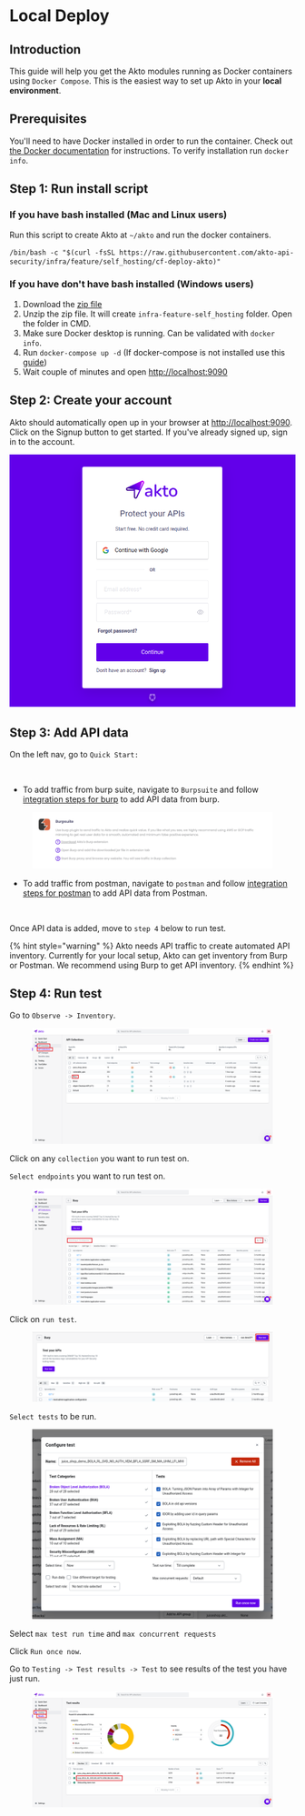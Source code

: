 # Local Deploy

## **Introduction**

This guide will help you get the Akto modules running as Docker containers using `Docker Compose`. This is the easiest way to set up Akto in your **local environment**.

## Prerequisites

You'll need to have Docker installed in order to run the container. Check out [the Docker documentation](https://docs.docker.com/install/) for instructions. To verify installation run `docker info`.

## Step 1: Run install script

### If you have bash installed (Mac and Linux users)
Run this script to create Akto at `~/akto` and run the docker containers.

```
/bin/bash -c "$(curl -fsSL https://raw.githubusercontent.com/akto-api-security/infra/feature/self_hosting/cf-deploy-akto)"
```

### If you have don't have bash installed (Windows users)
1. Download the [zip file](https://github.com/akto-api-security/infra/archive/refs/heads/feature/self_hosting.zip)
2. Unzip the zip file. It will create `infra-feature-self_hosting` folder. Open the folder in CMD.
3. Make sure Docker desktop is running. Can be validated with `docker info`. 
4. Run `docker-compose up -d` (If docker-compose is not installed use this [guide](https://docs.docker.com/compose/install/))
5. Wait couple of minutes and open [http://localhost:9090](http://localhost:9090)

## Step 2: Create your account

Akto should automatically open up in your browser at [http://localhost:9090](http://localhost:9090). Click on the Signup button to get started. If you've already signed up, sign in to the account.

![](<../../.gitbook/assets/Screen Shot 2023-01-10 at 3.48.28 PM.png>)

## Step 3: Add API data

On the left nav, go to `Quick Start:`

<figure><img src="../../.gitbook/assets/Frame 11 (1).png" alt=""><figcaption></figcaption></figure>

* To add traffic from burp suite, navigate to `Burpsuite` and follow[ integration steps for burp](../../add-api-data/integrations/burp-suite.md) to add API data from burp.

<figure><img src="../../.gitbook/assets/Screenshot 2023-01-26 at 3.32.50 PM.png" alt=""><figcaption></figcaption></figure>

* To add traffic from postman, navigate to `postman` and follow [integration steps for postman](../../add-api-data/integrations/postman.md) to add API data from Postman.

<figure><img src="../../.gitbook/assets/Screen Shot 2023-01-10 at 5.12.55 PM.png" alt=""><figcaption></figcaption></figure>

Once API data is added, move to `step 4` below to run test.

{% hint style="warning" %}
Akto needs API traffic to create automated API inventory. Currently for your local setup, Akto can get inventory from Burp or Postman. We recommend using Burp to get API inventory.
{% endhint %}

## Step 4: Run test

Go to `Observe -> Inventory`.

<figure><img src="../../.gitbook/assets/Frame 20 (2).png" alt=""><figcaption></figcaption></figure>

Click on any `collection` you want to run test on.

`Select endpoints` you want to run test on.

<figure><img src="../../.gitbook/assets/Frame 21 (1).png" alt=""><figcaption></figcaption></figure>

Click on `run test`.

<figure><img src="../../.gitbook/assets/Frame 22 (1).png" alt=""><figcaption></figcaption></figure>

`Select tests` to be run.

<figure><img src="../../.gitbook/assets/Screen Shot 2023-01-10 at 5.26 1.png" alt=""><figcaption></figcaption></figure>

Select `max test run time` and `max concurrent requests`

Click `Run once now`.

Go to `Testing -> Test results -> Test` to see results of the test you have just run.

<figure><img src="../../.gitbook/assets/Frame 23 (1).png" alt=""><figcaption></figcaption></figure>
